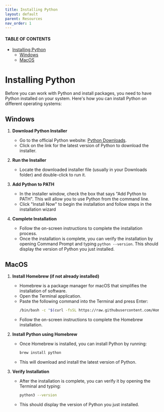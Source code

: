 ```yaml
---
title: Installing Python
layout: default
parent: Resources
nav_order: 1
---
```

#### TABLE OF CONTENTS
- [Installing Python](#installing-python)
  - [Windows](#windows)
  - [MacOS](#macos)


# Installing Python 
Before you can work with Python and install packages, you need to have Python installed on your system. Here's how you can install Python on different operating systems:

## Windows

1. **Download Python Installer**
    - Go to the official Python website: [Python Downloads](https://www.python.org/downloads/windows/).
    - Click on the link for the latest version of Python to download the installer.

2. **Run the Installer**
    - Locate the downloaded installer file (usually in your Downloads folder) and double-click to run it.

3. **Add Python to PATH**
    - In the installer window, check the box that says "Add Python to PATH". This will allow you to use Python from the command line.
    - Click "Install Now" to begin the installation and follow steps in the installation wizard

4. **Complete Installation**
    - Follow the on-screen instructions to complete the installation process.
    - Once the installation is complete, you can verify the installation by opening Command Prompt and typing `python --version`. This should display the version of Python you just installed.

## MacOS 

1. **Install Homebrew (if not already installed)**
    - Homebrew is a package manager for macOS that simplifies the installation of software.
    - Open the Terminal application.
    - Paste the following command into the Terminal and press Enter:
      ```sh
      /bin/bash -c "$(curl -fsSL https://raw.githubusercontent.com/Homebrew/install/HEAD/install.sh)"
      ```
    - Follow the on-screen instructions to complete the Homebrew installation.

2. **Install Python using Homebrew**
    - Once Homebrew is installed, you can install Python by running:
      ```sh
      brew install python
      ```
    - This will download and install the latest version of Python.

3. **Verify Installation**
    - After the installation is complete, you can verify it by opening the Terminal and typing:
      ```sh
      python3 --version
      ```
    - This should display the version of Python you just installed.
